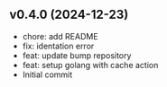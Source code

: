 ## v0.4.0 (2024-12-23)


- chore: add README
- fix: identation error
- feat: update bump repository
- feat: setup golang with cache action
- Initial commit
